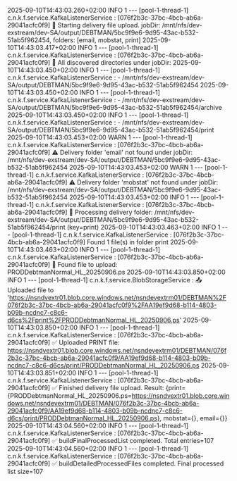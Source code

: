 2025-09-10T14:43:03.260+02:00  INFO 1 --- [pool-1-thread-1] c.n.k.f.service.KafkaListenerService     : [076f2b3c-37bc-4bcb-ab6a-29041acfc0f9] 🚀 Starting delivery file upload. jobDir: /mnt/nfs/dev-exstream/dev-SA/output/DEBTMAN/5bc9f9e6-9d95-43ac-b532-51ab5f962454, folders: [email, mobstat, print]
2025-09-10T14:43:03.417+02:00  INFO 1 --- [pool-1-thread-1] c.n.k.f.service.KafkaListenerService     : [076f2b3c-37bc-4bcb-ab6a-29041acfc0f9] 📂 All discovered directories under jobDir:
2025-09-10T14:43:03.450+02:00  INFO 1 --- [pool-1-thread-1] c.n.k.f.service.KafkaListenerService     :    - /mnt/nfs/dev-exstream/dev-SA/output/DEBTMAN/5bc9f9e6-9d95-43ac-b532-51ab5f962454
2025-09-10T14:43:03.450+02:00  INFO 1 --- [pool-1-thread-1] c.n.k.f.service.KafkaListenerService     :    - /mnt/nfs/dev-exstream/dev-SA/output/DEBTMAN/5bc9f9e6-9d95-43ac-b532-51ab5f962454/archive
2025-09-10T14:43:03.450+02:00  INFO 1 --- [pool-1-thread-1] c.n.k.f.service.KafkaListenerService     :    - /mnt/nfs/dev-exstream/dev-SA/output/DEBTMAN/5bc9f9e6-9d95-43ac-b532-51ab5f962454/print
2025-09-10T14:43:03.453+02:00  WARN 1 --- [pool-1-thread-1] c.n.k.f.service.KafkaListenerService     : [076f2b3c-37bc-4bcb-ab6a-29041acfc0f9] ⚠️ Delivery folder 'email' not found under jobDir: /mnt/nfs/dev-exstream/dev-SA/output/DEBTMAN/5bc9f9e6-9d95-43ac-b532-51ab5f962454
2025-09-10T14:43:03.453+02:00  WARN 1 --- [pool-1-thread-1] c.n.k.f.service.KafkaListenerService     : [076f2b3c-37bc-4bcb-ab6a-29041acfc0f9] ⚠️ Delivery folder 'mobstat' not found under jobDir: /mnt/nfs/dev-exstream/dev-SA/output/DEBTMAN/5bc9f9e6-9d95-43ac-b532-51ab5f962454
2025-09-10T14:43:03.453+02:00  INFO 1 --- [pool-1-thread-1] c.n.k.f.service.KafkaListenerService     : [076f2b3c-37bc-4bcb-ab6a-29041acfc0f9] 🔎 Processing delivery folder: /mnt/nfs/dev-exstream/dev-SA/output/DEBTMAN/5bc9f9e6-9d95-43ac-b532-51ab5f962454/print (key=print)
2025-09-10T14:43:03.463+02:00  INFO 1 --- [pool-1-thread-1] c.n.k.f.service.KafkaListenerService     : [076f2b3c-37bc-4bcb-ab6a-29041acfc0f9] Found 1 file(s) in folder print
2025-09-10T14:43:03.463+02:00  INFO 1 --- [pool-1-thread-1] c.n.k.f.service.KafkaListenerService     : [076f2b3c-37bc-4bcb-ab6a-29041acfc0f9] 📂 Found file to upload: PRODDebtmanNormal_HL_20250906.ps
2025-09-10T14:43:03.850+02:00  INFO 1 --- [pool-1-thread-1] c.n.k.f.service.BlobStorageService       : 📤 Uploaded file to 'https://nsndvextr01.blob.core.windows.net/nsndevextrm01/DEBTMAN%2F076f2b3c-37bc-4bcb-ab6a-29041acfc0f9%2FAA19ef9d68-b114-4803-b09b-ncdnc7-c8c6-d6cs%2Fprint%2FPRODDebtmanNormal_HL_20250906.ps'
2025-09-10T14:43:03.850+02:00  INFO 1 --- [pool-1-thread-1] c.n.k.f.service.KafkaListenerService     : [076f2b3c-37bc-4bcb-ab6a-29041acfc0f9] ✅ Uploaded PRINT file: https://nsndvextr01.blob.core.windows.net/nsndevextrm01/DEBTMAN/076f2b3c-37bc-4bcb-ab6a-29041acfc0f9/AA19ef9d68-b114-4803-b09b-ncdnc7-c8c6-d6cs/print/PRODDebtmanNormal_HL_20250906.ps
2025-09-10T14:43:03.851+02:00  INFO 1 --- [pool-1-thread-1] c.n.k.f.service.KafkaListenerService     : [076f2b3c-37bc-4bcb-ab6a-29041acfc0f9] ✅ Finished delivery file upload. Result: {print={PRODDebtmanNormal_HL_20250906.ps=https://nsndvextr01.blob.core.windows.net/nsndevextrm01/DEBTMAN/076f2b3c-37bc-4bcb-ab6a-29041acfc0f9/AA19ef9d68-b114-4803-b09b-ncdnc7-c8c6-d6cs/print/PRODDebtmanNormal_HL_20250906.ps}, mobstat={}, email={}}
2025-09-10T14:43:04.560+02:00  INFO 1 --- [pool-1-thread-1] c.n.k.f.service.KafkaListenerService     : [076f2b3c-37bc-4bcb-ab6a-29041acfc0f9] ✅ buildFinalProcessedList completed. Total entries=107
2025-09-10T14:43:04.560+02:00  INFO 1 --- [pool-1-thread-1] c.n.k.f.service.KafkaListenerService     : [076f2b3c-37bc-4bcb-ab6a-29041acfc0f9] ✅ buildDetailedProcessedFiles completed. Final processed list size=107
